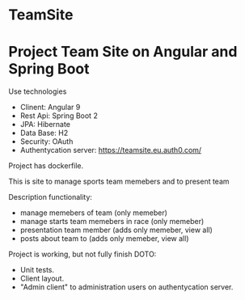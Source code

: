 # TeamSite
# Project Team Site on Angular and Spring Boot 

Use technologies
- Clinent: Angular 9
- Rest Api: Spring Boot 2
- JPA: Hibernate
- Data Base: H2
- Security: OAuth
- Authentycation server: https://teamsite.eu.auth0.com/

Project has dockerfile.

This is site to manage sports team memebers and to present team 

Description functionality:
- manage memebers of team (only memeber)
- manage starts team memebers in race (only memeber)
- presentation team member (adds only memeber, view all)
- posts about team to (adds only memeber, view all)

Project is working, but not fully finish
DOTO:
- Unit tests.
- Client layout.
- "Admin client" to administration users on authentycation server.




